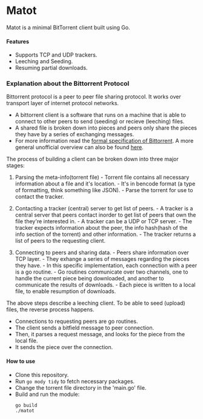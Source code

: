 # Matot
Matot is a minimal BitTorrent client built using Go.

#### Features
- Supports TCP and UDP trackers.
- Leeching and Seeding.
- Resuming partial downloads.

### Explanation about the Bittorrent Protocol
Bittorrent protocol is a peer to peer file sharing protocol. It works over transport layer of internet protocol networks.
  - A bittorrent client is a software that runs on a machine that is able to connect to other peers to send (seeding) or recieve (leeching) files.
  - A shared file is broken down into pieces and peers only share the pieces they have by a series of exchanging messages.
  - For more information read the [formal specification of Bittorrent](https://www.bittorrent.org/beps/bep_0003.html). A more general unofficial overview can also be found [here](https://wiki.theory.org/BitTorrentSpecification).

The process of building a client can be broken down into three major stages:
  1. Parsing the meta-info(torrent file)
    - Torrent file contains all necessary information about a file and it's location.
    - It's in bencode format (a type of formatting, think something like JSON).
    - Parse the torrent for use to contact the tracker.

  2. Contacting a tracker (central) server to get list of peers.
    - A tracker is a central server that peers contact inorder to get list of peers that own the file they're interested in.
    - A tracker can be a UDP or TCP server.
    - The tracker expects information about the peer, the info hash(hash of the info section of the torrent) and other information.
    - The tracker returns a list of peers to the requesting client.

  3. Connecting to peers and sharing data.
    - Peers share information over TCP layer.
    - They exhange a series of messages regarding the pieces they have.
    - In this specific implementation, each connection with a peer is a go routine.
    - Go routines communicate over two channels, one to handle the current piece being downloaded, and another to communicate the results of downloads.
    - Each piece is written to a local file, to enable resumption of downloads.

The above steps describe a leeching client. To be able to seed (upload) files, the reverse process happens.
  - Connections to requesting peers are go routines.
  - The client sends a bitfield message to peer connection.
  - Then, it parses a request message, and looks for the piece from the local file.
  - It sends the piece over the connection.


#### How to use
- Clone this repository.
- Run `go mody tidy` to fetch necessary packages.
- Change the torrent file directory in the 'main.go' file.
- Build and run the module:
  ```
  go build
  ./matot
  ```
